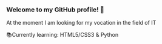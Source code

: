### Welcome to my GitHub profile! 👋

At the moment I am looking for my vocation in the field of IT

:books:Currently learning: HTML5/CSS3 & Python
